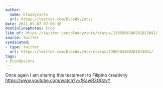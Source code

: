 ```yaml
---
author:
  name: bloodyvints
  url: https://twitter.com/bloodyvints/
date: 2021-05-07 07:08:30
dontinlinephotos: true
like_of: https://twitter.com/bloodyvints/status/1390564180281815041/
source: twitter
syndicated:
- type: twitter
  url: https://twitter.com/bloodyvints/status/1390564180281815041/
tags:
- bloodyvints
---
```


Once again I am sharing this testament to Filipino creativity https://www.youtube.com/watch?v=fKawR3G0zvY